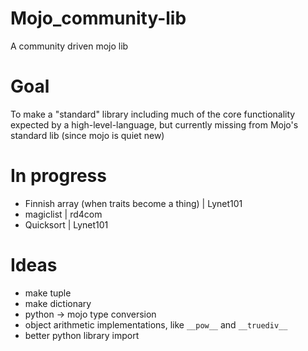 # Mojo_community-lib
A community driven mojo lib

# Goal

To make a "standard" library including much of the core functionality expected by a high-level-language, but currently missing from Mojo's standard lib (since mojo is quiet new)


# In progress
- Finnish array (when traits become a thing) | Lynet101
- magiclist | rd4com
- Quicksort | Lynet101

# Ideas
- make tuple
- make dictionary
- python -> mojo type conversion
- object arithmetic implementations, like ``__pow__`` and ``__truediv__``
- better python library import

